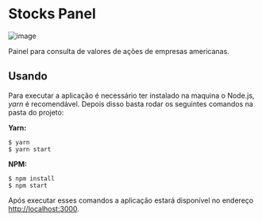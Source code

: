 # Stocks Panel

![image](https://user-images.githubusercontent.com/17196612/137006865-1e626457-e5b7-4067-aaf2-4bd41ad75fe5.png)

Painel para consulta de valores de ações de empresas americanas.

## Usando

Para executar a aplicação é necessário ter instalado na maquina o Node.js, *yarn* é recomendável. Depois disso basta rodar os seguintes comandos na pasta do projeto:

**Yarn:**
```
$ yarn
$ yarn start
```

**NPM:**
```
$ npm install
$ npm start
```

Após executar esses comandos a aplicação estará disponível no endereço [http://localhost:3000](http://localhost:3000).
